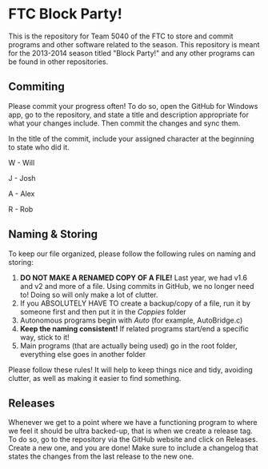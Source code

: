 FTC Block Party!
===================

This is the repository for Team 5040 of the FTC to store and commit programs and other software related to the season. This repository is meant for the 2013-2014 season titled "Block Party!" and any other programs can be found in other repositories.

Commiting
---------
Please commit your progress often! To do so, open the GitHub for Windows app, go to the repository, and state a title and description appropriate for what your changes include. Then commit the changes and sync them.

In the title of the commit, include your assigned character at the beginning to state who did it.

W - Will

J - Josh

A - Alex

R - Rob

Naming & Storing
----------------
To keep our file organized, please follow the following rules on naming and storing:

1. **DO NOT MAKE A RENAMED COPY OF A FILE!** Last year, we had v1.6 and v2 and more of a file. Using commits in GitHub, we no longer need to! Doing so will only make a lot of clutter.
2. If you ABSOLUTELY HAVE TO create a backup/copy of a file, run it by someone first and then put it in the *Coppies* folder
3. Autonomous programs begin with *Auto* (for example, AutoBridge.c)
4. **Keep the naming consistent!** If related programs start/end a specific way, stick to it!
5. Main programs (that are actually being used) go in the root folder, everything else goes in another folder
 
Please follow these rules! It will help to keep things nice and tidy, avoiding clutter, as well as making it easier to find something.


Releases
--------
Whenever we get to a point where we have a functioning program to where we feel it should be ultra backed-up, that is when we create a release tag. To do so, go to the repository via the GitHub website and click on Releases. Create a new one, and you are done! Make sure to include a changelog that states the changes from the last release to the new one.
